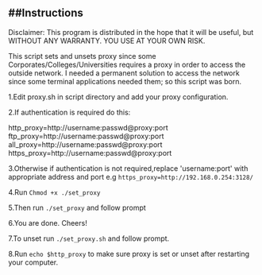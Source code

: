 ##Instructions
------------

Disclaimer: This program is distributed in the hope that it will be useful,
but WITHOUT ANY WARRANTY. YOU USE AT YOUR OWN RISK.

This script sets and unsets proxy since some Corporates/Colleges/Universities requires a proxy in order to access the outside network. I needed a permanent solution to access the network since some terminal applications needed them; so this script was born.

1.Edit proxy.sh in script directory and add your proxy configuration.

2.If authentication is required do this:

http_proxy=http://username:passwd@proxy:port
ftp_proxy=http://username:passwd@proxy:port
all_proxy=http://username:passwd@proxy:port
https_proxy=http://username:passwd@proxy:port

3.Otherwise if authentication is not required,replace 'username:port' with appropriate address and port e.g `https_proxy=http://192.168.0.254:3128/`

4.Run `Chmod +x ./set_proxy`

5.Then run `./set_proxy` and follow prompt

6.You are done. Cheers!

7.To unset run `./set_proxy.sh` and follow prompt.

8.Run `echo $http_proxy` to make sure proxy is set or unset after restarting your computer.

